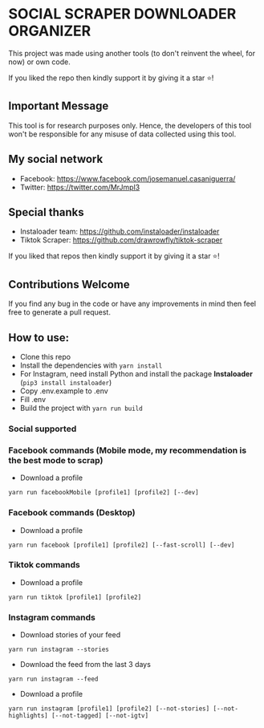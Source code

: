 # SOCIAL SCRAPER DOWNLOADER ORGANIZER

This project was made using another tools (to don't reinvent the wheel, for now) or own code.

If you liked the repo then kindly support it by giving it a star ⭐!

## Important Message

This tool is for research purposes only. Hence, the developers of this tool won't be responsible for any misuse of data collected using this tool.

## My social network

- Facebook: https://www.facebook.com/josemanuel.casaniguerra/
- Twitter: https://twitter.com/MrJmpl3

## Special thanks

- Instaloader team: https://github.com/instaloader/instaloader
- Tiktok Scraper: https://github.com/drawrowfly/tiktok-scraper

If you liked that repos then kindly support it by giving it a star ⭐!

## Contributions Welcome

If you find any bug in the code or have any improvements in mind then feel free to generate a pull request.

## How to use:
- Clone this repo
- Install the dependencies with `yarn install`
- For Instagram, need install Python and install the package **Instaloader** (`pip3 install instaloader`)
- Copy .env.example to .env 
- Fill .env
- Build the project with `yarn run build`

### Social supported

### Facebook commands (Mobile mode, my recommendation is the best mode to scrap)

- Download a profile

`yarn run facebookMobile [profile1] [profile2] [--dev]`

### Facebook commands (Desktop)

- Download a profile

`yarn run facebook [profile1] [profile2] [--fast-scroll] [--dev]`

### Tiktok commands

- Download a profile

`yarn run tiktok [profile1] [profile2]`

### Instagram commands

- Download stories of your feed

`yarn run instagram --stories`

- Download the feed from the last 3 days

`yarn run instagram --feed`

- Download a profile

`yarn run instagram [profile1] [profile2] [--not-stories] [--not-highlights] [--not-tagged] [--not-igtv]`